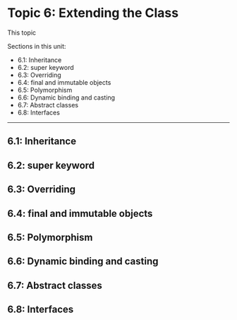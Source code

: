 # Topic 6: Extending the Class

This topic 

Sections in this unit: 
- 6.1: Inheritance
- 6.2: super keyword
- 6.3: Overriding
- 6.4: final and immutable objects
- 6.5: Polymorphism
- 6.6: Dynamic binding and casting
- 6.7: Abstract classes
- 6.8: Interfaces

---
## 6.1: Inheritance

## 6.2: super keyword

## 6.3: Overriding

## 6.4: final and immutable objects

## 6.5: Polymorphism

## 6.6: Dynamic binding and casting

## 6.7: Abstract classes

## 6.8: Interfaces
